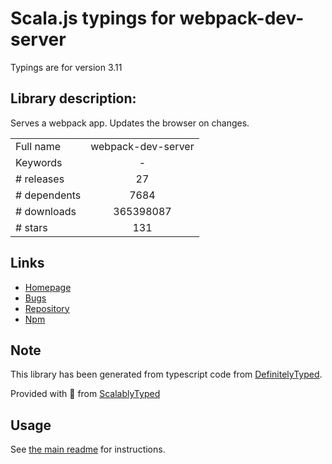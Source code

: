 
# Scala.js typings for webpack-dev-server

Typings are for version 3.11

## Library description:
Serves a webpack app. Updates the browser on changes.

|                    |                 |
| ------------------ | :-------------: |
| Full name          | webpack-dev-server |
| Keywords           | - |
| # releases         | 27 |
| # dependents       | 7684 |
| # downloads        | 365398087 |
| # stars            | 131 |

## Links
- [Homepage](https://github.com/webpack/webpack-dev-server#readme)
- [Bugs](https://github.com/webpack/webpack-dev-server/issues)
- [Repository](https://github.com/webpack/webpack-dev-server)
- [Npm](https://www.npmjs.com/package/webpack-dev-server)
    


## Note
This library has been generated from typescript code from [DefinitelyTyped](https://definitelytyped.org).

Provided with :purple_heart: from [ScalablyTyped](https://github.com/oyvindberg/ScalablyTyped)

## Usage
See [the main readme](../../readme.md) for instructions.



